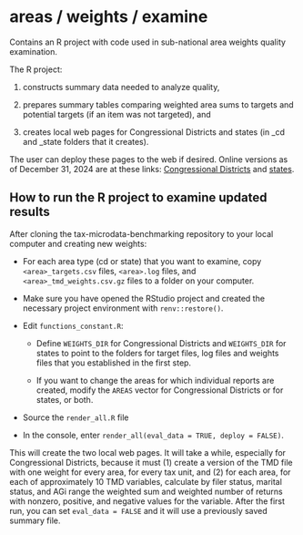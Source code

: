 # areas / weights / examine

Contains an R project with code used in sub-national area weights quality examination.

The R project:

1.  constructs summary data needed to analyze quality,

2.  prepares summary tables comparing weighted area sums to targets and potential targets (if an item was not targeted), and

3.  creates local web pages for Congressional Districts and states (in \_cd and \_state folders that it creates).

The user can deploy these pages to the web if desired. Online versions as of December 31, 2024 are at these links: [Congressional Districts](https://tmd-examine-cds.netlify.app/) and [states](https://tmd-examine-states.netlify.app/).

## How to run the R project to examine updated results

After cloning the tax-microdata-benchmarking repository to your local computer and creating new weights:

-   For each area type (cd or state) that you want to examine, copy `<area>_targets.csv` files, `<area>.log` files, and `<area>_tmd_weights.csv.gz` files to a folder on your computer.

-   Make sure you have opened the RStudio project and created the necessary project environment with `renv::restore()`.

-   Edit `functions_constant.R`:

    -   Define `WEIGHTS_DIR` for Congressional Districts and `WEIGHTS_DIR` for states to point to the folders for target files, log files and weights files that you established in the first step.

    -   If you want to change the areas for which individual reports are created, modify the `AREAS` vector for Congressional Districts or for states, or both.

-   Source the `render_all.R` file

-   In the console, enter `render_all(eval_data = TRUE, deploy = FALSE)`.

This will create the two local web pages. It will take a while, especially for Congressional Districts, because it must (1) create a version of the TMD file with one weight for every area, for every tax unit, and (2) for each area, for each of approximately 10 TMD variables, calculate by filer status, marital status, and AGi range the weighted sum and weighted number of returns with nonzero, positive, and negative values for the variable. After the first run, you can set `eval_data = FALSE` and it will use a previously saved summary file.
